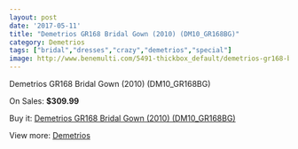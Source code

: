 ```yaml
---
layout: post
date: '2017-05-11'
title: "Demetrios GR168 Bridal Gown (2010) (DM10_GR168BG)"
category: Demetrios 
tags: ["bridal","dresses","crazy","demetrios","special"]
image: http://www.benemulti.com/5491-thickbox_default/demetrios-gr168-bridal-gown-2010-dm10gr168bg.jpg
---
```

Demetrios GR168 Bridal Gown (2010) (DM10_GR168BG)

On Sales: **$309.99**
<a href="https://www.benemulti.com/en/demetrios-/2018-demetrios-gr168-bridal-gown-2010-dm10gr168bg.html"><amp-img layout="responsive" width="600" height="600" src="//www.benemulti.com/5491-thickbox_default/demetrios-gr168-bridal-gown-2010-dm10gr168bg.jpg" alt="Demetrios GR168 Bridal Gown (2010) (DM10_GR168BG) 0" /></a>
<a href="https://www.benemulti.com/en/demetrios-/2018-demetrios-gr168-bridal-gown-2010-dm10gr168bg.html"><amp-img layout="responsive" width="600" height="600" src="//www.benemulti.com/5492-thickbox_default/demetrios-gr168-bridal-gown-2010-dm10gr168bg.jpg" alt="Demetrios GR168 Bridal Gown (2010) (DM10_GR168BG) 1" /></a>

Buy it: [Demetrios GR168 Bridal Gown (2010) (DM10_GR168BG)](https://www.benemulti.com/en/demetrios-/2018-demetrios-gr168-bridal-gown-2010-dm10gr168bg.html "Demetrios GR168 Bridal Gown (2010) (DM10_GR168BG)")

View more: [Demetrios ](https://www.benemulti.com/en/22-demetrios- "Demetrios ")